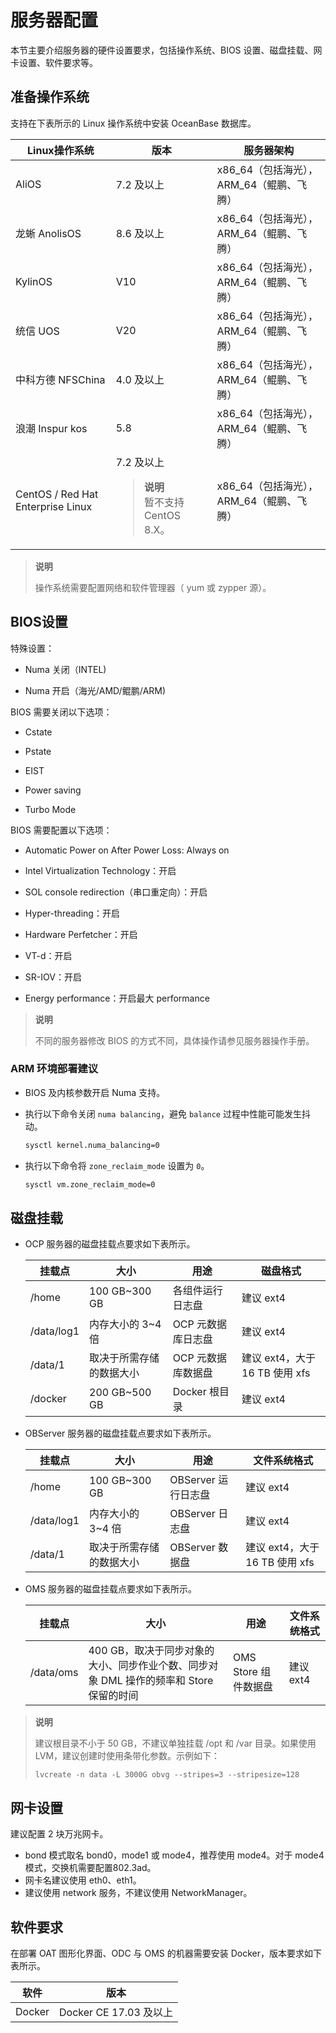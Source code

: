 # 服务器配置

本节主要介绍服务器的硬件设置要求，包括操作系统、BIOS 设置、磁盘挂载、网卡设置、软件要求等。

## 准备操作系统

支持在下表所示的 Linux 操作系统中安装 OceanBase 数据库。

|       Linux操作系统       |    版本   |             服务器架构         |
|--------------------------|-----------|-------------------------------|
| AliOS                    | 7.2 及以上   | x86_64（包括海光），ARM_64（鲲鹏、飞腾） |
| 龙蜥 AnolisOS            | 8.6 及以上   | x86_64（包括海光），ARM_64（鲲鹏、飞腾）|
| KylinOS                  | V10         | x86_64（包括海光），ARM_64（鲲鹏、飞腾） |
| 统信 UOS                 | V20         | x86_64（包括海光），ARM_64（鲲鹏、飞腾）|
| 中科方德 NFSChina         | 4.0 及以上  | x86_64（包括海光），ARM_64（鲲鹏、飞腾）|
| 浪潮 Inspur kos           | 5.8        | x86_64（包括海光），ARM_64（鲲鹏、飞腾）|
| CentOS / Red Hat Enterprise Linux | 7.2 及以上 <blockquote><b>说明</b></br>暂不支持 CentOS 8.X。</blockquote>  | x86_64（包括海光），ARM_64（鲲鹏、飞腾） |

> **说明**
>
> 操作系统需要配置网络和软件管理器（ yum 或 zypper 源）。

## BIOS设置

特殊设置：

* Numa 关闭（INTEL)

* Numa 开启（海光/AMD/鲲鹏/ARM)

BIOS 需要关闭以下选项：

* Cstate

* Pstate

* EIST

* Power saving

* Turbo Mode

BIOS 需要配置以下选项：

* Automatic Power on After Power Loss: Always on

* Intel Virtualization Technology：开启

* SOL console redirection（串口重定向）：开启

* Hyper-threading：开启

* Hardware Perfetcher：开启

* VT-d：开启

* SR-IOV：开启

* Energy performance：开启最大 performance

> **说明**
>
> 不同的服务器修改 BIOS 的方式不同，具体操作请参见服务器操作手册。

### ARM 环境部署建议

* BIOS 及内核参数开启 Numa 支持。
* 执行以下命令关闭 `numa balancing`，避免 `balance` 过程中性能可能发生抖动。

  ```bash
  sysctl kernel.numa_balancing=0
  ```

* 执行以下命令将 `zone_reclaim_mode` 设置为 `0`。

  ```bash
  sysctl vm.zone_reclaim_mode=0
  ```

## 磁盘挂载

* OCP 服务器的磁盘挂载点要求如下表所示。

  |    挂载点     |       大小       |     用途      |          磁盘格式           |
  |------------|----------------|-------------|-------------------------|
  | /home      | 100 GB\~300 GB | 各组件运行日志盘    | 建议 ext4                 |
  | /data/log1 | 内存大小的 3\~4 倍   | OCP 元数据库日志盘 | 建议 ext4                 |
  | /data/1    | 取决于所需存储的数据大小   | OCP 元数据库数据盘 | 建议 ext4，大于 16 TB 使用 xfs |
  | /docker    | 200 GB\~500 GB | Docker 根目录  | 建议 ext4                 |

* OBServer 服务器的磁盘挂载点要求如下表所示。

  |    挂载点     |       大小       |       用途       |         文件系统格式          |
  |------------|----------------|----------------|-------------------------|
  | /home      | 100 GB\~300 GB | OBServer 运行日志盘 | 建议 ext4                 |
  | /data/log1 | 内存大小的 3\~4 倍   | OBServer 日志盘   | 建议 ext4                 |
  | /data/1    | 取决于所需存储的数据大小   | OBServer 数据盘   | 建议 ext4，大于 16 TB 使用 xfs |

* OMS 服务器的磁盘挂载点要求如下表所示。

  |    挂载点    |                          大小                          |       用途        | 文件系统格式  |
  |-----------|------------------------------------------------------|-----------------|---------|
  | /data/oms | 400 GB，取决于同步对象的大小、同步作业个数、同步对象 DML 操作的频率和 Store 保留的时间 | OMS Store 组件数据盘 | 建议 ext4 |

> **说明**
>
> 建议根目录不小于 50 GB，不建议单独挂载 /opt 和 /var 目录。如果使用 LVM，建议创建时使用条带化参数。示例如下：
>
> ```shell
> lvcreate -n data -L 3000G obvg --stripes=3 --stripesize=128
> ```

## 网卡设置

建议配置 2 块万兆网卡。

* bond 模式取名 bond0，mode1 或 mode4，推荐使用 mode4。对于 mode4 模式，交换机需要配置802.3ad。
* 网卡名建议使用 eth0、eth1。
* 建议使用 network 服务，不建议使用 NetworkManager。

## 软件要求

在部署 OAT 图形化界面、ODC 与 OMS 的机器需要安装 Docker，版本要求如下表所示。

|   软件  |         版本         |
|--------|---------------------|
| Docker | Docker CE 17.03 及以上 |
